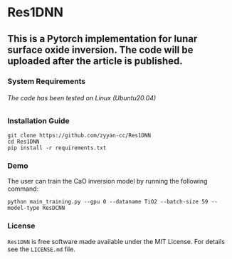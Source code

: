 # Res1DNN
## This is a Pytorch implementation for lunar surface oxide inversion. The code will be uploaded after the article is published.

### System Requirements
  ###### The code has been tested on Linux (Ubuntu20.04)

### Installation Guide
  ```
git clone https://github.com/zyyan-cc/Res1DNN
cd Res1DNN
pip install -r requirements.txt
  ```
### Demo
  The user can train the CaO inversion model by running the following command:
```
python main_training.py --gpu 0 --dataname TiO2 --batch-size 59 --model-type ResDCNN
```
### License

`Res1DNN` is free software made available under the MIT License. For details see the `LICENSE.md` file.
